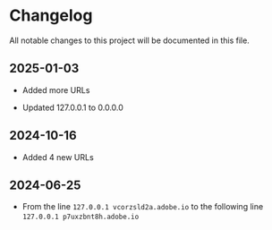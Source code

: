 # Changelog

All notable changes to this project will be documented in this file.

## 2025-01-03

- Added more URLs

- Updated 127.0.0.1 to 0.0.0.0

## 2024-10-16

- Added 4 new URLs

## 2024-06-25

- From the line `127.0.0.1 vcorzsld2a.adobe.io` to the following line `127.0.0.1 p7uxzbnt8h.adobe.io`
